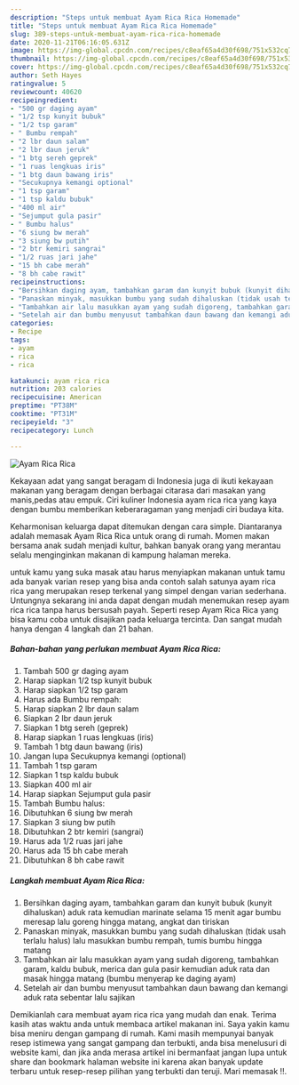 ```yaml
---
description: "Steps untuk membuat Ayam Rica Rica Homemade"
title: "Steps untuk membuat Ayam Rica Rica Homemade"
slug: 389-steps-untuk-membuat-ayam-rica-rica-homemade
date: 2020-11-21T06:16:05.631Z
image: https://img-global.cpcdn.com/recipes/c8eaf65a4d30f698/751x532cq70/ayam-rica-rica-foto-resep-utama.jpg
thumbnail: https://img-global.cpcdn.com/recipes/c8eaf65a4d30f698/751x532cq70/ayam-rica-rica-foto-resep-utama.jpg
cover: https://img-global.cpcdn.com/recipes/c8eaf65a4d30f698/751x532cq70/ayam-rica-rica-foto-resep-utama.jpg
author: Seth Hayes
ratingvalue: 5
reviewcount: 40620
recipeingredient:
- "500 gr daging ayam"
- "1/2 tsp kunyit bubuk"
- "1/2 tsp garam"
- " Bumbu rempah"
- "2 lbr daun salam"
- "2 lbr daun jeruk"
- "1 btg sereh geprek"
- "1 ruas lengkuas iris"
- "1 btg daun bawang iris"
- "Secukupnya kemangi optional"
- "1 tsp garam"
- "1 tsp kaldu bubuk"
- "400 ml air"
- "Sejumput gula pasir"
- " Bumbu halus"
- "6 siung bw merah"
- "3 siung bw putih"
- "2 btr kemiri sangrai"
- "1/2 ruas jari jahe"
- "15 bh cabe merah"
- "8 bh cabe rawit"
recipeinstructions:
- "Bersihkan daging ayam, tambahkan garam dan kunyit bubuk (kunyit dihaluskan) aduk rata kemudian marinate selama 15 menit agar bumbu meresap lalu goreng hingga matang, angkat dan tiriskan"
- "Panaskan minyak, masukkan bumbu yang sudah dihaluskan (tidak usah terlalu halus) lalu masukkan bumbu rempah, tumis bumbu hingga matang"
- "Tambahkan air lalu masukkan ayam yang sudah digoreng, tambahkan garam, kaldu bubuk, merica dan gula pasir kemudian aduk rata dan masak hingga matang (bumbu menyerap ke daging ayam)"
- "Setelah air dan bumbu menyusut tambahkan daun bawang dan kemangi aduk rata sebentar lalu sajikan"
categories:
- Recipe
tags:
- ayam
- rica
- rica

katakunci: ayam rica rica 
nutrition: 203 calories
recipecuisine: American
preptime: "PT38M"
cooktime: "PT31M"
recipeyield: "3"
recipecategory: Lunch

---
```



![Ayam Rica Rica](https://img-global.cpcdn.com/recipes/c8eaf65a4d30f698/751x532cq70/ayam-rica-rica-foto-resep-utama.jpg)

Kekayaan adat yang sangat beragam di Indonesia juga di ikuti kekayaan makanan yang beragam dengan berbagai citarasa dari masakan yang manis,pedas atau empuk. Ciri kuliner Indonesia ayam rica rica yang kaya dengan bumbu memberikan keberaragaman yang menjadi ciri budaya kita.




Keharmonisan keluarga dapat ditemukan dengan cara simple. Diantaranya adalah memasak Ayam Rica Rica untuk orang di rumah. Momen makan bersama anak sudah menjadi kultur, bahkan banyak orang yang merantau selalu menginginkan makanan di kampung halaman mereka.

untuk kamu yang suka masak atau harus menyiapkan makanan untuk tamu ada banyak varian resep yang bisa anda contoh salah satunya ayam rica rica yang merupakan resep terkenal yang simpel dengan varian sederhana. Untungnya sekarang ini anda dapat dengan mudah menemukan resep ayam rica rica tanpa harus bersusah payah.
Seperti resep Ayam Rica Rica yang bisa kamu coba untuk disajikan pada keluarga tercinta. Dan sangat mudah hanya dengan 4 langkah dan 21 bahan.


<!--inarticleads1-->

##### Bahan-bahan yang perlukan membuat Ayam Rica Rica:

1. Tambah 500 gr daging ayam
1. Harap siapkan 1/2 tsp kunyit bubuk
1. Harap siapkan 1/2 tsp garam
1. Harus ada  Bumbu rempah:
1. Harap siapkan 2 lbr daun salam
1. Siapkan 2 lbr daun jeruk
1. Siapkan 1 btg sereh (geprek)
1. Harap siapkan 1 ruas lengkuas (iris)
1. Tambah 1 btg daun bawang (iris)
1. Jangan lupa Secukupnya kemangi (optional)
1. Tambah 1 tsp garam
1. Siapkan 1 tsp kaldu bubuk
1. Siapkan 400 ml air
1. Harap siapkan Sejumput gula pasir
1. Tambah  Bumbu halus:
1. Dibutuhkan 6 siung bw merah
1. Siapkan 3 siung bw putih
1. Dibutuhkan 2 btr kemiri (sangrai)
1. Harus ada 1/2 ruas jari jahe
1. Harus ada 15 bh cabe merah
1. Dibutuhkan 8 bh cabe rawit




<!--inarticleads2-->

##### Langkah membuat  Ayam Rica Rica:

1. Bersihkan daging ayam, tambahkan garam dan kunyit bubuk (kunyit dihaluskan) aduk rata kemudian marinate selama 15 menit agar bumbu meresap lalu goreng hingga matang, angkat dan tiriskan
1. Panaskan minyak, masukkan bumbu yang sudah dihaluskan (tidak usah terlalu halus) lalu masukkan bumbu rempah, tumis bumbu hingga matang
1. Tambahkan air lalu masukkan ayam yang sudah digoreng, tambahkan garam, kaldu bubuk, merica dan gula pasir kemudian aduk rata dan masak hingga matang (bumbu menyerap ke daging ayam)
1. Setelah air dan bumbu menyusut tambahkan daun bawang dan kemangi aduk rata sebentar lalu sajikan




Demikianlah cara membuat ayam rica rica yang mudah dan enak. Terima kasih atas waktu anda untuk membaca artikel makanan ini. Saya yakin kamu bisa meniru dengan gampang di rumah. Kami masih mempunyai banyak resep istimewa yang sangat gampang dan terbukti, anda bisa menelusuri di website kami, dan jika anda merasa artikel ini bermanfaat jangan lupa untuk share dan bookmark halaman website ini karena akan banyak update terbaru untuk resep-resep pilihan yang terbukti dan teruji. Mari memasak !!. 
